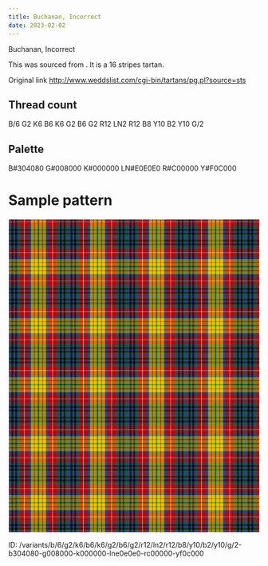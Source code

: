 ```yaml
---
title: Buchanan, Incorrect
date: 2023-02-02
---
```

Buchanan, Incorrect

This was sourced from <no value>.  It is a 16 stripes tartan.

Original link http://www.weddslist.com/cgi-bin/tartans/pg.pl?source=sts

## Thread count
B/6 G2 K6 B6 K6 G2 B6 G2 R12 LN2 R12 B8 Y10 B2 Y10 G/2

## Palette
B#304080 G#008000 K#000000 LN#E0E0E0 R#C00000 Y#F0C000

# Sample pattern

![Tartan detail](tartan.png "B/6 G2 K6 B6 K6 G2 B6 G2 R12 LN2 R12 B8 Y10 B2 Y10 G/2 tartan")

ID: /variants/b/6/g2/k6/b6/k6/g2/b6/g2/r12/ln2/r12/b8/y10/b2/y10/g/2-b304080-g008000-k000000-lne0e0e0-rc00000-yf0c000